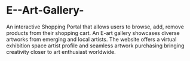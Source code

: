 # E--Art-Gallery-
 An interactive Shopping Portal that allows users to browse, add,  remove products from their shopping cart. An E-art gallery  showcases diverse artworks from emerging and local artists. The  website offers a virtual exhibition space artist profile and  seamless artwork purchasing bringing creativity closer to art  enthusiast worldwide.
